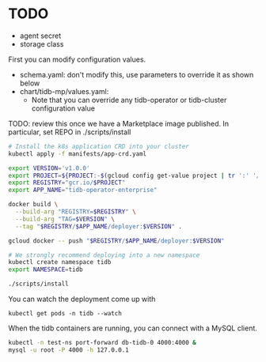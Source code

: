 # TODO

* agent secret
* storage class

First you can modify configuration values.

* schema.yaml: don't modify this, use parameters to override it as shown below
* chart/tidb-mp/values.yaml:
  * Note that you can override any tidb-operator or tidb-cluster configuration value

TODO: review this once we have a Marketplace image published. In particular, set REPO in ./scripts/install

``` bash
# Install the k8s application CRD into your cluster
kubectl apply -f manifests/app-crd.yaml

export VERSION='v1.0.0'
export PROJECT=${PROJECT:-$(gcloud config get-value project | tr ':' '/')}
export REGISTRY="gcr.io/$PROJECT"
export APP_NAME="tidb-operator-enterprise"

docker build \
  --build-arg "REGISTRY=$REGISTRY" \
  --build-arg "TAG=$VERSION" \
  --tag "$REGISTRY/$APP_NAME/deployer:$VERSION" .

gcloud docker -- push "$REGISTRY/$APP_NAME/deployer:$VERSION"

# We strongly recommend deploying into a new namespace
kubectl create namespace tidb
export NAMESPACE=tidb

./scripts/install
```

You can watch the deployment come up with

```
kubectl get pods -n tidb --watch
```

When the tidb containers are running, you can connect with a MySQL client.

``` bash
kubectl -n test-ns port-forward db-tidb-0 4000:4000 &
mysql -u root -P 4000 -h 127.0.0.1
```
